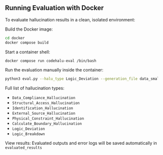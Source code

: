 ## Running Evaluation with Docker

To evaluate hallucination results in a clean, isolated environment:

Build the Docker image:
```bash
cd docker
docker compose build
```

Start a container shell:
```bash
docker compose run codehalu-eval /bin/bash
```

Run the evaluation manually inside the container:

```bash
python3 eval.py --halu_type Logic_Deviation --generation_file data_small.jsonl
```

Full list of hallucination types: 
- `Data_Compliance_Hallucination`
- `Structural_Access_Hallucination`
- `Identification_Hallucination`
- `External_Source_Hallucination`
- `Physical_Constraint_Hallucination`
- `Calculate_Boundary_Hallucination`
- `Logic_Deviation`
- `Logic_Breakdown`

View results:
Evaluated outputs and error logs will be saved automatically in
`evaluated_results`

